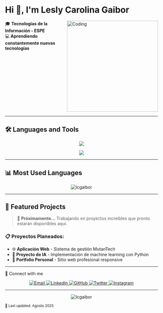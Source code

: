 # Hi 👋, I'm Lesly Carolina Gaibor

<!-- <img align="right" alt="Coding" width="400" src="https://cdn.dribbble.com/users/1162077/screenshots/3848914/programmer.gif">  -->

<!-- <img align="right" alt="Coding" width="400" src="https://cdn.dribbble.com/users/1162077/screenshots/3848914/programmer.gif"> -->

<img align="right" alt="Coding" width="300" src="https://camo.githubusercontent.com/2a85a3fe4bc2747c3d6114596fbecf23279aacbc4ad08977c7e2e5ab86d2691d/68747470733a2f2f63646e2e6472696262626c652e636f6d2f75736572732f313237373331322f73637265656e73686f74732f31343733333239382f6d656469612f33396231303435653539333733373538376464363065343263383432326431662e676966">


🎓 **Tecnologías de la Información - ESPE**  
💻 **Aprendiendo constantemente nuevas tecnologías**  

<br clear="right"/>

---

## 🛠️ Languages and Tools

<p align="center">
  <a href="https://skillicons.dev">
    <img src="https://skillicons.dev/icons?i=html,css,js,python,java,react,nodejs,mysql,git,github,vscode,linux&perline=6" />
  </a>
</p>

<p align="center">
  <a href="https://skillicons.dev">
    <img src="https://skillicons.dev/icons?i=bootstrap,tailwind,express,mongodb,postgresql,docker&perline=6" />
  </a>
</p>

---

## 📊 Most Used Languages

<div align="center">
  <img src="https://github-readme-stats.vercel.app/api/top-langs?username=lcgaibor&show_icons=true&theme=radical&locale=en&layout=compact&hide_border=true" alt="lcgaibor" />
</div>

---
<!--

## 📈 GitHub Stats

<div align="center">
  <img src="https://github-readme-stats.vercel.app/api?username=lcgaibor&show_icons=true&theme=radical&locale=en&hide_border=true&include_all_commits=true&count_private=true" alt="lcgaibor" />
</div>

<div align="center">
  <img src="https://github-readme-streak-stats.herokuapp.com/?user=lcgaibor&theme=radical&hide_border=true" alt="lcgaibor" />
</div>

---
-->

## 🚀 Featured Projects

> 🔧 **Próximamente...** Trabajando en proyectos increíbles que pronto estarán disponibles aquí.

### 📋 Proyectos Planeados:
- 🌐 **Aplicación Web** - Sistema de gestión MutanTech
- 🤖 **Proyecto de IA** - Implementación de machine learning con Python
- 💼 **Portfolio Personal** - Sitio web profesional responsive

---

🤝 Connect with me
<p align="center">
  <a href="mailto:leslygaibor.personal@gmail.com">
    <img src="https://skillicons.dev/icons?i=gmail" alt="Email" />
  </a>
  <a href="https://www.linkedin.com/in/lesly-gaibor-8053a6380" target="_blank">
    <img src="https://skillicons.dev/icons?i=linkedin" alt="LinkedIn" />
  </a>
  <a href="https://github.com/lcgaibor" target="_blank">
    <img src="https://skillicons.dev/icons?i=github" alt="GitHub" />
  </a>
  <a href="https://x.com/Les7u7" target="_blank">
    <img src="https://skillicons.dev/icons?i=twitter" alt="Twitter" />
  </a>
  <a href="https://www.instagram.com/leslyyy_25/" target="_blank">
    <img src="https://skillicons.dev/icons?i=instagram" alt="Instagram" />
  </a>
</p>

---

<div align="center">
  <img src="https://komarev.com/ghpvc/?username=lcgaibor&label=Profile%20views&color=0e75b6&style=for-the-badge" alt="lcgaibor" />
</div>


<!--
<div align="center">
  
  **"Code is like humor. When you have to explain it, it's bad."** – Cory House
  
</div>
---
-->

<sub>🔄 Last updated: Agosto 2025</sub>
